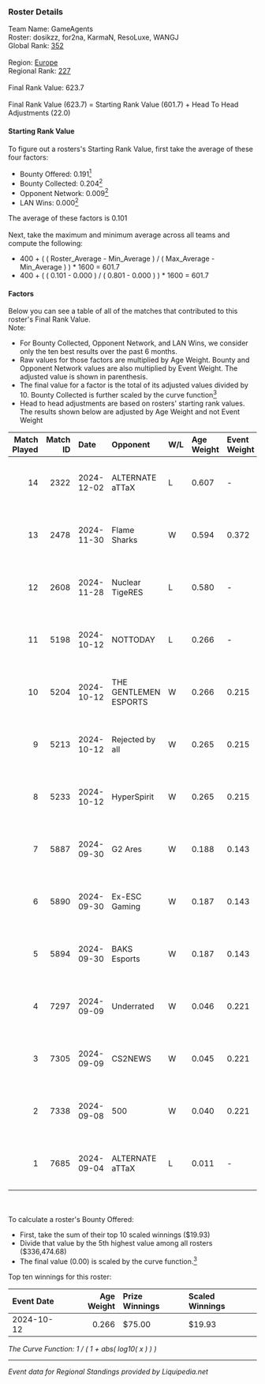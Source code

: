 ### Roster Details<br />
Team Name: GameAgents<br />
Roster: dosikzz, for2na, KarmaN, ResoLuxe, WANGJ<br />
Global Rank: [352](../standings_global.md)<br />
<br />
Region: [Europe]( ../standings_europe.md)<br />
Regional Rank: [227]( ../standings_europe.md)<br />
<br />
Final Rank Value:  623.7<br />
<br />
Final Rank Value (623.7) = Starting Rank Value (601.7) + Head To Head Adjustments (22.0)<br />

#### Starting Rank Value<br />
To figure out a rosters's Starting Rank Value, first take the average of these four factors:<br />
- Bounty Offered: 0.191[<sup>1</sup>](#table2)
- Bounty Collected: 0.204[<sup>2</sup>](#table1)
- Opponent Network: 0.009[<sup>2</sup>](#table1)
- LAN Wins: 0.000[<sup>2</sup>](#table1)

The average of these factors is 0.101<br />
<br />
Next, take the maximum and minimum average across all teams and compute the following:<br />
- 400 + ( ( Roster_Average - Min_Average ) / ( Max_Average - Min_Average ) ) * 1600 = 601.7
- 400 + ( ( 0.101 - 0.000 ) / ( 0.801 - 0.000 ) ) * 1600 = 601.7


#### Factors<br />
Below you can see a table of all of the matches that contributed to this roster's Final Rank Value.<br />
Note:<br />

- For Bounty Collected, Opponent Network, and LAN Wins, we consider only the ten best results over the past 6 months.
- Raw values for those factors are multiplied by Age Weight. Bounty and Opponent Network values are also multiplied by Event Weight. The adjusted value is shown in parenthesis.
- The final value for a factor is the total of its adjusted values divided by 10. Bounty Collected is further scaled by the curve function[<sup>3</sup>](#curveFunction)
- Head to head adjustments are based on rosters' starting rank values. The results shown below are adjusted by Age Weight and not Event Weight
<span id="table1"></span><br />


| Match Played | Match ID | Date       | Opponent              | W/L | Age Weight | Event Weight | Bounty Collected | Opponent Network | LAN Wins  | H2H Adj. | Roster                                   |
| -: | -: | :- | :- | :- | :- | :- | :- | :- | :- | -: | :- |
|           14 |     2322 | 2024-12-02 | ALTERNATE aTTaX       | L   | 0.607      | -            | -                | -                | -         |    -2.84 | dosikzz, for2na, KarmaN, ResoLuxe, WANGJ |
|           13 |     2478 | 2024-11-30 | Flame Sharks          | W   | 0.594      | 0.372        | 0.000 (0.000)    | 0.170 (0.038)    | 0 (0.000) |    10.09 | dosikzz, for2na, KarmaN, ResoLuxe, WANGJ |
|           12 |     2608 | 2024-11-28 | Nuclear TigeRES       | L   | 0.580      | -            | -                | -                | -         |    -4.75 | dosikzz, for2na, KarmaN, ResoLuxe, WANGJ |
|           11 |     5198 | 2024-10-12 | NOTTODAY              | L   | 0.266      | -            | -                | -                | -         |    -4.27 | dosikzz, for2na, ResoLuxe, rinn, WANGJ   |
|           10 |     5204 | 2024-10-12 | THE GENTLEMEN ESPORTS | W   | 0.266      | 0.215        | 0.001 (0.000)    | 0.269 (0.015)    | 0 (0.000) |     5.19 | dosikzz, for2na, ResoLuxe, rinn, WANGJ   |
|            9 |     5213 | 2024-10-12 | Rejected by all       | W   | 0.265      | 0.215        | 0.000 (0.000)    | 0.012 (0.001)    | 0 (0.000) |     1.93 | dosikzz, for2na, ResoLuxe, rinn, WANGJ   |
|            8 |     5233 | 2024-10-12 | HyperSpirit           | W   | 0.265      | 0.215        | 0.004 (0.000)    | 0.121 (0.007)    | 0 (0.000) |     4.82 | dosikzz, for2na, ResoLuxe, rinn, WANGJ   |
|            7 |     5887 | 2024-09-30 | G2 Ares               | W   | 0.188      | 0.143        | 0.001 (0.000)    | 0.261 (0.007)    | 0 (0.000) |     3.64 | dosikzz, for2na, ResoLuxe, rinn, WANGJ   |
|            6 |     5890 | 2024-09-30 | Ex-ESC Gaming         | W   | 0.187      | 0.143        | 0.001 (0.000)    | 0.243 (0.007)    | 0 (0.000) |     3.35 | dosikzz, for2na, ResoLuxe, rinn, WANGJ   |
|            5 |     5894 | 2024-09-30 | BAKS Esports          | W   | 0.187      | 0.143        | 0.000 (0.000)    | 0.153 (0.004)    | 0 (0.000) |     2.24 | dosikzz, for2na, ResoLuxe, rinn, WANGJ   |
|            4 |     7297 | 2024-09-09 | Underrated            | W   | 0.046      | 0.221        | 0.002 (0.000)    | 0.271 (0.003)    | 0 (0.000) |     0.91 | dosikzz, for2na, ResoLuxe, rinn, WANGJ   |
|            3 |     7305 | 2024-09-09 | CS2NEWS               | W   | 0.045      | 0.221        | 0.000 (0.000)    | 0.014 (0.000)    | 0 (0.000) |     0.61 | dosikzz, for2na, ResoLuxe, rinn, WANGJ   |
|            2 |     7338 | 2024-09-08 | 500                   | W   | 0.040      | 0.221        | 0.091 (0.001)    | 1.000 (0.009)    | 0 (0.000) |     1.13 | dosikzz, for2na, ResoLuxe, rinn, WANGJ   |
|            1 |     7685 | 2024-09-04 | ALTERNATE aTTaX       | L   | 0.011      | -            | -                | -                | -         |    -0.04 | dosikzz, for2na, ResoLuxe, rinn, WANGJ   |

<br />
<span id="table2"></span><br />
To calculate a roster's Bounty Offered:<br />

- First, take the sum of their top 10 scaled winnings ($19.93)
- Divide that value by the 5th highest value among all rosters ($336,474.68)
- The final value (0.00) is scaled by the curve function.[<sup>3</sup>](#curveFunction)

Top ten winnings for this roster:<br />

| Event Date | Age Weight | Prize Winnings | Scaled Winnings |
| :- | -: | :- | :- |
| 2024-10-12 |      0.266 | $75.00         | $19.93          |


<span id="curveFunction"></span>_The Curve Function: 1 / ( 1 + abs( log10( x ) ) )_<br />

---
_Event data for Regional Standings provided by Liquipedia.net_<br />
